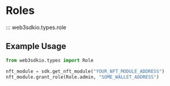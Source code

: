 # Roles

::: web3sdkio.types.role

## Example Usage

```py
from web3sdkio.types import Role

nft_module = sdk.get_nft_module("YOUR_NFT_MODULE_ADDRESS")
nft_module.grant_role(Role.admin, "SOME_WALLET_ADDRESS")
```